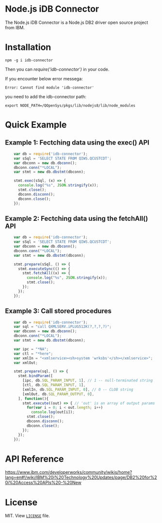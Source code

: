 # Node.js iDB Connector
The Node.js iDB Connector is a Node.js DB2 driver open source project from IBM. 

# Installation  

	npm -g i idb-connector
	
  Then you can *require('idb-connector')* in your code.   
  
  If you encounter below error messega:  
  
  	Error: Cannot find module 'idb-connector'  
	
  you need to add the idb-connector path:  
  
	export NODE_PATH=/QOpenSys/pkgs/lib/nodejs8/lib/node_modules

# Quick Example

## Example 1: Fectching data using the exec() API
```js
	var db = require('idb-connector');
	var sSql = 'SELECT STATE FROM QIWS.QCUSTCDT';
	var dbconn = new db.dbconn();
	dbconn.conn("*LOCAL");
	var stmt = new db.dbstmt(dbconn);

	stmt.exec(sSql, (x) => {
	  console.log("%s", JSON.stringify(x));
	  stmt.close();
	  dbconn.disconn();
	  dbconn.close();
	});
```

## Example 2: Fectching data using the fetchAll() API
```js
	var db = require('idb-connector');
	var sSql = 'SELECT STATE FROM QIWS.QCUSTCDT';
	var dbconn = new db.dbconn();
	dbconn.conn("*LOCAL");
	var stmt = new db.dbstmt(dbconn);

	stmt.prepare(sSql, () => {
	  stmt.executeSync(() => {
		stmt.fetchAll((x) => { 
		  console.log("%s", JSON.stringify(x));
		  stmt.close();
		});
	  });
	});
```

## Example 3: Call stored procedures
```js
    var db = require('idb-connector');
    var sql = "call QXMLSERV.iPLUG512K(?,?,?,?)";
    var dbconn = new db.dbconn();
    dbconn.conn("*LOCAL");
    var stmt = new db.dbstmt(dbconn);

    var ipc = "*NA";
    var ctl = "*here";
    var xmlIn = "<xmlservice><sh>system 'wrksbs'</sh></xmlservice>";
    var xmlOut;

    stmt.prepare(sql, () => {
      stmt.bindParam([
        [ipc, db.SQL_PARAM_INPUT, 1], // 1 -- null-terminated string
        [ctl, db.SQL_PARAM_INPUT, 1],
        [xmlIn, db.SQL_PARAM_INPUT, 0], // 0 -- CLOB string
        [xmlOut, db.SQL_PARAM_OUTPUT, 0],
      ], function(){
        stmt.execute((out) => { // 'out' is an array of output params
          for(var i = 0; i < out.length; i++)
            console.log(out[i]);
          stmt.close();
          dbconn.disconn();
          dbconn.close();
        });
      });
    });
```

# API Reference
https://www.ibm.com/developerworks/community/wikis/home?lang=en#!/wiki/IBM%20i%20Technology%20Updates/page/DB2%20for%20i%20Access%20APIs%20-%20New

# License
MIT.  View [`LICENSE`](https://bitbucket.org/litmis/nodejs-idb-connector/src/master/LICENSE) file.